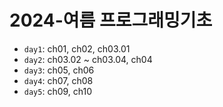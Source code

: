 # 2024-여름 프로그래밍기초

- `day1`: ch01, ch02, ch03.01
- `day2`: ch03.02 ~ ch03.04, ch04
- `day3`: ch05, ch06
- `day4`: ch07, ch08
- `day5`: ch09, ch10
